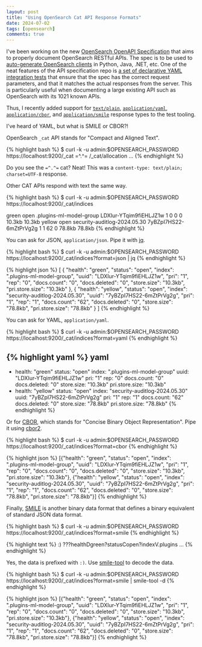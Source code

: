 ```yaml
---
layout: post
title: "Using OpenSearch Cat API Response Formats"
date: 2024-07-02
tags: [opensearch]
comments: true
---
```

I've been working on the new [OpenSearch OpenAPI Specification](https://github.com/opensearch-project/opensearch-api-specification) that aims to properly document OpenSearch RESTful APIs. The spec is to be used to [auto-generate OpenSearch clients](https://github.com/opensearch-project/opensearch-clients/issues/19) in Python, Java, .NET, etc. One of the neat features of the API specification repo is [a set of declarative YAML integration tests](https://github.com/opensearch-project/opensearch-api-specification/tree/main/tests) that ensure that the spec has the correct request parameters, and that it matches the actual responses from the server. This is particularly useful when documenting a large existing API such as OpenSearch with its 1021 known APIs.

Thus, I recently added support for [`text/plain`](https://github.com/opensearch-project/opensearch-api-specification/pull/360), [`application/yaml`](https://github.com/opensearch-project/opensearch-api-specification/pull/363), [`application/cbor`](https://github.com/opensearch-project/opensearch-api-specification/pull/371), and [`application/smile`](https://github.com/opensearch-project/opensearch-api-specification/pull/386) response types to the test tooling.

I've heard of YAML, but what is SMILE or CBOR?!

OpenSearch `_cat` API stands for "Compact and Aligned Text". 

{% highlight bash %}
$ curl -k -u admin:$OPENSEARCH_PASSWORD https://localhost:9200/_cat
=^.^=
/_cat/allocation
...
{% endhighlight %}

Do you see the `=^.^=` cat? Neat! This was a `content-type: text/plain; charset=UTF-8` response.

Other CAT APIs respond with text the same way.

{% highlight bash %}
$ curl -k -u admin:$OPENSEARCH_PASSWORD https://localhost:9200/_cat/indices

green  open .plugins-ml-model-group      LDXIur-YTqim9fiEHLJZ1w 1 0    0 0  10.3kb  10.3kb
yellow open security-auditlog-2024.05.30 7yBZpI7HS22-6mZtPrVg2g 1 1   62 0  78.8kb  78.8kb
{% endhighlight %}

You can ask for JSON, `application/json`. Pipe it with [jq](https://jqlang.github.io/jq/).

{% highlight bash %}
$ curl -k -u admin:$OPENSEARCH_PASSWORD https://localhost:9200/_cat/indices?format=json | jq
{% endhighlight %}

{% highlight json %}
[
  {
    "health": "green",
    "status": "open",
    "index": ".plugins-ml-model-group",
    "uuid": "LDXIur-YTqim9fiEHLJZ1w",
    "pri": "1",
    "rep": "0",
    "docs.count": "0",
    "docs.deleted": "0",
    "store.size": "10.3kb",
    "pri.store.size": "10.3kb"
  },
  {
    "health": "yellow",
    "status": "open",
    "index": "security-auditlog-2024.05.30",
    "uuid": "7yBZpI7HS22-6mZtPrVg2g",
    "pri": "1",
    "rep": "1",
    "docs.count": "62",
    "docs.deleted": "0",
    "store.size": "78.8kb",
    "pri.store.size": "78.8kb"
  }
]
{% endhighlight %}

You can ask for YAML, `application/yaml`.

{% highlight bash %}
$ curl -k -u admin:$OPENSEARCH_PASSWORD https://localhost:9200/_cat/indices?format=yaml
{% endhighlight %}

{% highlight yaml %}
yaml
---
- health: "green"
  status: "open"
  index: ".plugins-ml-model-group"
  uuid: "LDXIur-YTqim9fiEHLJZ1w"
  pri: "1"
  rep: "0"
  docs.count: "0"
  docs.deleted: "0"
  store.size: "10.3kb"
  pri.store.size: "10.3kb"
- health: "yellow"
  status: "open"
  index: "security-auditlog-2024.05.30"
  uuid: "7yBZpI7HS22-6mZtPrVg2g"
  pri: "1"
  rep: "1"
  docs.count: "62"
  docs.deleted: "0"
  store.size: "78.8kb"
  pri.store.size: "78.8kb"
{% endhighlight %}

Or for [CBOR](https://cbor.io/), which stands for "Concise Binary Object Representation". Pipe it using [cbor2](https://pypi.org/project/cbor2/).

{% highlight bash %}
$ curl -k -u admin:$OPENSEARCH_PASSWORD https://localhost:9200/_cat/indices?format=cbor
{% endhighlight %}

{% highlight json %}
[{"health": "green", "status": "open", "index": ".plugins-ml-model-group", "uuid": "LDXIur-YTqim9fiEHLJZ1w", "pri": "1", "rep": "0", "docs.count": "0", "docs.deleted": "0", "store.size": "10.3kb", "pri.store.size": "10.3kb"}, {"health": "yellow", "status": "open", "index": "security-auditlog-2024.05.30", "uuid": "7yBZpI7HS22-6mZtPrVg2g", "pri": "1", "rep": "1", "docs.count": "62", "docs.deleted": "0", "store.size": "78.8kb", "pri.store.size": "78.8kb"}]
{% endhighlight %}

Finally, [SMILE](https://github.com/FasterXML/smile-format-specification) is another binary data format that defines a binary equivalent of standard JSON data format.

{% highlight bash %}
$ curl -k -u admin:$OPENSEARCH_PASSWORD https://localhost:9200/_cat/indices?format=smile
{% endhighlight %}

{% highlight text %}
:)
???healthDgreen?statusCopen?indexV.plugins
...
{% endhighlight %}

Yes, the data is prefixed with `:)`. Use [smile-tool](https://www.npmjs.com/package/smile-tool) to decode the data.

{% highlight bash %}
$ curl -k -u admin:$OPENSEARCH_PASSWORD https://localhost:9200/_cat/indices?format=smile | smile-tool -d
{% endhighlight %}

{% highlight json %}
[{"health": "green", "status": "open", "index": ".plugins-ml-model-group", "uuid": "LDXIur-YTqim9fiEHLJZ1w", "pri": "1", "rep": "0", "docs.count": "0", "docs.deleted": "0", "store.size": "10.3kb", "pri.store.size": "10.3kb"}, {"health": "yellow", "status": "open", "index": "security-auditlog-2024.05.30", "uuid": "7yBZpI7HS22-6mZtPrVg2g", "pri": "1", "rep": "1", "docs.count": "62", "docs.deleted": "0", "store.size": "78.8kb", "pri.store.size": "78.8kb"}]
{% endhighlight %}

